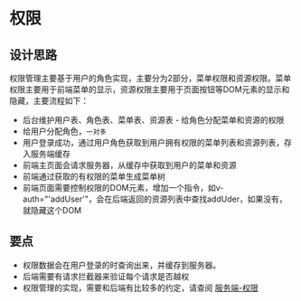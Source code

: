 # 权限

## 设计思路

权限管理主要基于用户的角色实现，主要分为2部分，菜单权限和资源权限。菜单权限主要用于前端菜单的显示，资源权限主要用于页面按钮等DOM元素的显示和隐藏，主要流程如下：

* 后台维护用户表、角色表、菜单表、资源表 - 给角色分配菜单和资源的权限
* 给用户分配角色，`一对多`
* 用户登录成功，通过用户角色获取到用户拥有权限的菜单列表和资源列表，存入服务端缓存
* 前端主页面会请求服务器，从缓存中获取到用户的菜单和资源
* 前端通过获取的有权限的菜单生成菜单树
* 前端页面需要控制权限的DOM元素，增加一个指令，如v-auth="'addUser'"，会在后端返回的资源列表中查找addUder，如果没有，就隐藏这个DOM

## 要点

* 权限数据会在用户登录的时查询出来，并缓存到服务器。
* 后端需要有请求拦截器来验证每个请求是否越权
* 权限管理的实现，需要和后端有比较多的约定，请查阅 [服务端-权限](https://ccqiuqiu.gitbook.io/iface/service/quan-xian)



